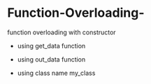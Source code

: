 # Function-Overloading-

function overloading with constructor


 * using get_data function
 
* using out_data function
 
 * using class name my_class 
